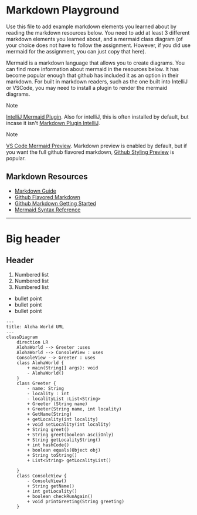 # Markdown Playground

Use this file to add example markdown elements you learned about by reading the markdown resources below. You need to add at least 3 different markdown elements you learned about, and a mermaid class diagram (of your choice does not have to follow the assignment. However, if you did use mermaid for the assignment, you can just copy that here). 

Mermaid is a markdown language that allows you to create diagrams. You can find more information about mermaid in the resources below. It has become popular enough that github has included it as an option in their markdown.  For built in markdown readers, such as the one built into IntelliJ or VSCode, you may need to install a plugin to render the mermaid diagrams. 

> [!NOTE]
> [IntelliJ Mermaid Plugin](https://plugins.jetbrains.com/plugin/20146-mermaid). Also for intelliJ, this is often installed by default, but incase it isn't [Markdown Plugin IntelliJ](https://plugins.jetbrains.com/plugin/7793-markdown). 

> [!NOTE] 
> [VS Code Mermaid Preview](https://marketplace.visualstudio.com/items?itemName=bierner.markdown-mermaid). Markdown preview is enabled by default, but if you want the full github flavored markdown, [Github Styling Preview](https://marketplace.visualstudio.com/items?itemName=bierner.markdown-preview-github-styles) is popular. 


## Markdown Resources

* [Markdown Guide](https://www.markdownguide.org/basic-syntax/)
* [Github Flavored Markdown](https://guides.github.com/features/mastering-markdown/)
* [Github Markdown Getting Started](https://docs.github.com/en/get-started/writing-on-github/getting-started-with-writing-and-formatting-on-github/basic-writing-and-formatting-syntax)
* [Mermaid Syntax Reference](https://mermaid.js.org/intro/syntax-reference.html) 


<!-- start your playground code under this dashed line -->
----
# Big header
## Header
1. Numbered list
2. Numbered list
3. Numbered list
* bullet point
* bullet point
* bullet point

```mermaid
---
title: Aloha World UML
---
classDiagram
    direction LR
    AlohaWorld --> Greeter :uses
    AlohaWorld --> ConsoleView : uses
    ConsoleView --> Greeter : uses
    class AlohaWorld {
        + main(String[] args): void
        - AlohaWorld()
    }
    class Greeter {
        - name: String
        - locality : int
        - localityList :List<String>
        + Greeter (String name)
        + Greeter(String name, int locality)
        + GetName(String)
        + getLocality(int locality)
        + void setLocality(int locality)
        + String greet()
        + String greet(boolean asciiOnly)
        + String getLocalityString()
        + int hashCode()
        + boolean equals(Object obj)
        + String toString()
        + List<String> getLocalityList()
        
    }
    class ConsoleView {
        - ConsoleView()
        + String getName()
        + int getLocality()
        + boolean checkRunAgain()
        + void printGreeting(String greeting)
    }
```